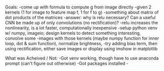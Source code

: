 Goals:
    -come up with formula to compute g from image directly
    -given 2 kernels (1 for image to feature map f, 1 for f to g) 
        -something about matrix of dot products of the matrices
    -answer: why is relu necessary? Can a useful CNN be made up of only convolutions (no rectification)?
        -relu increases the nonlinearity, is a lot faster, computationally inexpensive
    -setup python venv w/ numpy, imageio; design kernels to detect something interesting, convolve some 
    -images with those kernels (maybe numpy function for inner loop, dot & sum function), normalize brightness,
    -try adding bias term, then using rectification, either save images or display using imshow in matplotlib

 What was Acheived / Not:
    -Got venv working, though have to use anaconda prompt (can't figure out otherwise)
    -Got packages installed
    -
